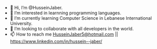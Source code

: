 - 👋 Hi, I’m @HusseinJaber.
- 👀 I’m interested in learnning programming languages.
- 🌱 I’m currently learning Computer Science in Lebanese International University.
- 💞️ I’m looking to collaborate with all developers in the world.
- 📫 How to reach me HusseinJaber5@hotmail.com || https://www.linkedin.com/in/hussein--jaber/

<!---
HuseinJaber/HuseinJaber is a ✨ special ✨ repository because its `README.md` (this file) appears on your GitHub profile.
You can click the Preview link to take a look at your changes.
--->

